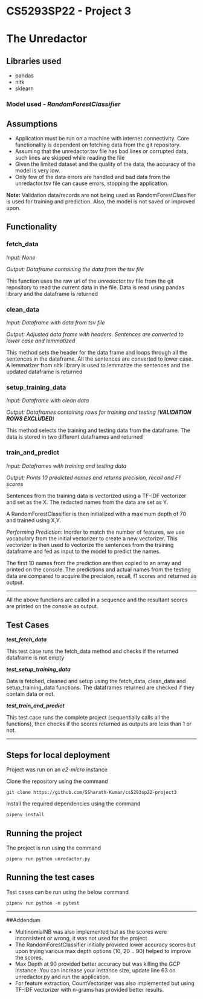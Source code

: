 # CS5293SP22 - Project 3

# The Unredactor

## Libraries used

- pandas
- nltk
- sklearn

### Model used - **_RandomForestClassifier_**

## Assumptions

- Application must be run on a machine with internet connectivity. Core functionality is dependent on fetching data from the git repository.
- Assuming that the unredactor.tsv file has bad lines or corrupted data, such lines are skipped while reading the file
- Given the limited dataset and the quality of the data, the accuracy of the model is very low.
- Only few of the data errors are handled and bad data from the unredactor.tsv file can cause errors, stopping the application.

**Note:** Validation data/records are not being used as RandomForestClassifier is used for training and prediction. Also, the model is not saved or improved upon. 

## Functionality


### fetch_data

_Input: None_

_Output: Dataframe containing the data from the tsv file_

This function uses the raw url of the *unredactor.tsv* file from the git repository to read the current data in the file.
Data is read using pandas library and the dataframe is returned

### clean_data

_Input: Dataframe with data from tsv file_

_Output: Adjusted data frame with headers. Sentences are converted to lower case and lemmatized_

This method sets the header for the data frame and loops through all the sentences in the dataframe.
All the sentences are converted to lower case. 
A lemmatizer from nltk library is used to lemmatize the sentences and the updated dataframe is returned

### setup_training_data

_Input: Dataframe with clean data_

_Output: Dataframes containing rows for training and testing (**VALIDATION ROWS EXCLUDED**)_

This method selects the training and testing data from the dataframe. 
The data is stored in two different dataframes and returned

### train_and_predict

_Input: Dataframes with training and testing data_

_Output: Prints 10 predicted names and returns precision, recall and F1 scores_

Sentences from the training data is vectorized using a TF-IDF vectorizer and set as the X. 
The redacted names from the data are set as Y.

A RandomForestClassifier is then initialized with a maximum depth of 70 and trained using X,Y.

*Performing Prediction:*
Inorder to match the number of features, we use vocabulary from the initial vectorizer to create a new vectorizer.
This vectorizer is then used to vectorize the sentences from the training dataframe and fed as input to the model to predict the names.

The first 10 names from the prediction are then copied to an array and printed on the console.
The predictions and actual names from the testing data are compared to acquire the precision, recall, f1 scores and returned as output. 

----

All the above functions are called in a sequence and the resultant scores are printed on the console as output.


## Test Cases

**_test_fetch_data_**

This test case runs the fetch_data method and checks if the returned dataframe is not empty

**_test_setup_training_data_**

Data is fetched, cleaned and setup using the fetch_data, clean_data and setup_training_data functions.
The dataframes returned are checked if they contain data or not.

**_test_train_and_predict_**

This test case runs the complete project (sequentially calls all the functions), then checks if the scores returned as outputs are less than 1 or not. 

----
## Steps for local deployment

Project was run on an *e2-micro* instance

Clone the repository using the command 

`git clone https://github.com/SSharath-Kumar/cs5293sp22-project3`

Install the required dependencies using the command

`pipenv install`

## Running the project

The project is run using the command

`pipenv run python unredactor.py`

## Running the test cases

Test cases can be run using the below command

`pipenv run python -m pytest`

----
##Addendum

- MultinomialNB was also implemented but as the scores were inconsistent or wrong, it was not used for the project
- The RandomForestClassifier initially provided lower accuracy scores but upon trying various max depth options (10, 20 .. 90) helped to improve the scores.
- Max Depth at 90 provided better accuracy but was killing the GCP instance. You can increase your instance size, update line 63 on unredactor.py and run the application.
- For feature extraction, CountVectorizer was also implemented but using TF-IDF vectorizer with n-grams has provided better results.


